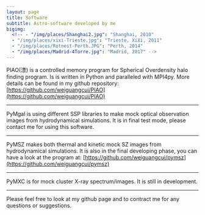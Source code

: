 ```yaml
---
layout: page
title: Software
subtitle: Astro-software developed by me
bigimg:
  <!-- - "/img/places/Shanghai2.jpg": "Shanghai, 2010"
  - "/img/places/xixi-Trieste.jpg": "Trieste, XiXi, 2011"
  - "/img/places/Rotnest-Perth.JPG": "Perth, 2014"
  - "/img/places/Madrid-4Torre.jpg": "Madrid, 2017" -->
---
```


PIAO(漂) is a controlled memory program for Spherical Overdensity halo finding program. Is is written in Python and paralleled with MPI4py.
More details can be found in my github repository: [https://github.com/weiguangcui/PIAO](https://github.com/weiguangcui/PIAO)

---

PyMgal is using different SSP libraries to make mock optical observation images from hydrodynamical simulations. It is in final test mode, please contact me for using this software.

---

PyMSZ makes both thermal and kinetic mock SZ images from hydrodynamical simulations.
It is also in the final developing phase, you can have a look at the program at: [https://github.com/weiguangcui/pymsz](https://github.com/weiguangcui/pymsz)

---

PyMXC is for mock cluster X-ray spectrum/images. It is still in development.

---

Please feel free to look at my github page and to contract me for any questions or suggestions.
